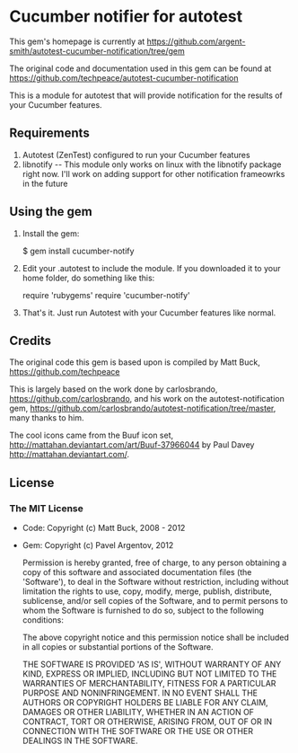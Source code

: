 # Cucumber notifier for autotest

This gem's homepage is currently at
<https://github.com/argent-smith/autotest-cucumber-notification/tree/gem>

The original code and documentation used in this gem can be found at <https://github.com/techpeace/autotest-cucumber-notification>

This is a module for autotest that will provide notification for the results of your Cucumber features.

## Requirements

1. Autotest (ZenTest) configured to run your Cucumber features
2. libnotify -- This module only works on linux with the libnotify package right now. I'll work on adding support for other notification frameowrks in the future 

## Using the gem

1. Install the gem:

    $ gem install cucumber-notify

2. Edit your .autotest to include the module. If you downloaded it to your home folder, do something like this:

    require 'rubygems'
    require 'cucumber-notify'

3. That's it. Just run Autotest with your Cucumber features like normal.

## Credits

The original code this gem is based upon is compiled by Matt Buck,
<https://github.com/techpeace>

This is largely based on the work done by
carlosbrando, <https://github.com/carlosbrando>, and his work on
the autotest-notification gem,
<https://github.com/carlosbrando/autotest-notification/tree/master>,
many thanks to him.

The cool icons came from the Buuf icon set, <http://mattahan.deviantart.com/art/Buuf-37966044>
by Paul Davey <http://mattahan.deviantart.com/>.

## License


### The MIT License

* Code: Copyright (c) Matt Buck, 2008 - 2012
* Gem:  Copyright (c) Pavel Argentov, 2012

    Permission is hereby granted, free of charge, to any person obtaining
    a copy of this software and associated documentation files (the
    'Software'), to deal in the Software without restriction, including
    without limitation the rights to use, copy, modify, merge, publish,
    distribute, sublicense, and/or sell copies of the Software, and to
    permit persons to whom the Software is furnished to do so, subject to
    the following conditions:
    
    The above copyright notice and this permission notice shall be
    included in all copies or substantial portions of the Software.
    
    THE SOFTWARE IS PROVIDED 'AS IS', WITHOUT WARRANTY OF ANY KIND,
    EXPRESS OR IMPLIED, INCLUDING BUT NOT LIMITED TO THE WARRANTIES OF
    MERCHANTABILITY, FITNESS FOR A PARTICULAR PURPOSE AND NONINFRINGEMENT.
    IN NO EVENT SHALL THE AUTHORS OR COPYRIGHT HOLDERS BE LIABLE FOR ANY
    CLAIM, DAMAGES OR OTHER LIABILITY, WHETHER IN AN ACTION OF CONTRACT,
    TORT OR OTHERWISE, ARISING FROM, OUT OF OR IN CONNECTION WITH THE
    SOFTWARE OR THE USE OR OTHER DEALINGS IN THE SOFTWARE.
